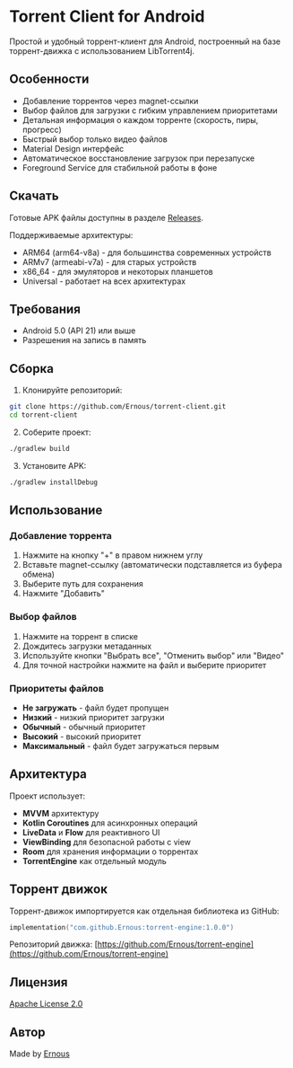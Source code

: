 # Torrent Client for Android

Простой и удобный торрент-клиент для Android, построенный на базе торрент-движка с использованием LibTorrent4j.

## Особенности

- Добавление торрентов через magnet-ссылки
- Выбор файлов для загрузки с гибким управлением приоритетами
- Детальная информация о каждом торренте (скорость, пиры, прогресс)
- Быстрый выбор только видео файлов
- Material Design интерфейс
- Автоматическое восстановление загрузок при перезапуске
- Foreground Service для стабильной работы в фоне

## Скачать

Готовые APK файлы доступны в разделе [Releases](https://github.com/Ernous/torrent-client/releases).

Поддерживаемые архитектуры:
- ARM64 (arm64-v8a) - для большинства современных устройств
- ARMv7 (armeabi-v7a) - для старых устройств
- x86_64 - для эмуляторов и некоторых планшетов
- Universal - работает на всех архитектурах

## Требования

- Android 5.0 (API 21) или выше
- Разрешения на запись в память

## Сборка

1. Клонируйте репозиторий:
```bash
git clone https://github.com/Ernous/torrent-client.git
cd torrent-client
```

2. Соберите проект:
```bash
./gradlew build
```

3. Установите APK:
```bash
./gradlew installDebug
```

## Использование

### Добавление торрента

1. Нажмите на кнопку "+" в правом нижнем углу
2. Вставьте magnet-ссылку (автоматически подставляется из буфера обмена)
3. Выберите путь для сохранения
4. Нажмите "Добавить"

### Выбор файлов

1. Нажмите на торрент в списке
2. Дождитесь загрузки метаданных
3. Используйте кнопки "Выбрать все", "Отменить выбор" или "Видео"
4. Для точной настройки нажмите на файл и выберите приоритет

### Приоритеты файлов

- **Не загружать** - файл будет пропущен
- **Низкий** - низкий приоритет загрузки
- **Обычный** - обычный приоритет
- **Высокий** - высокий приоритет
- **Максимальный** - файл будет загружаться первым

## Архитектура

Проект использует:
- **MVVM** архитектуру
- **Kotlin Coroutines** для асинхронных операций
- **LiveData** и **Flow** для реактивного UI
- **ViewBinding** для безопасной работы с view
- **Room** для хранения информации о торрентах
- **TorrentEngine** как отдельный модуль

## Торрент движок

Торрент-движок импортируется как отдельная библиотека из GitHub:
```kotlin
implementation("com.github.Ernous:torrent-engine:1.0.0")
```

Репозиторий движка: [https://github.com/Ernous/torrent-engine](https://github.com/Ernous/torrent-engine)

## Лицензия

[Apache License 2.0](LICENSE)

## Автор

Made by [Ernous](https://github.com/Ernous)
